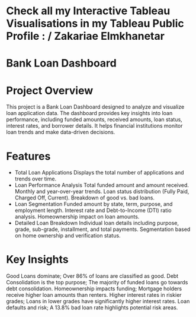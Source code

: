 # Check all my Interactive Tableau Visualisations in my Tableau Public Profile : / Zakariae Elmkhanetar
# Bank Loan Dashboard
# Project Overview
This project is a Bank Loan Dashboard designed to analyze and visualize loan application data. The dashboard provides key insights into loan performance, including funded amounts, received amounts, loan status, interest rates, and borrower details. It helps financial institutions monitor loan trends and make data-driven decisions.
# Features
- Total Loan Applications
Displays the total number of applications and trends over time.
- Loan Performance Analysis
Total funded amount and amount received.
Monthly and year-over-year trends.
Loan status distribution (Fully Paid, Charged Off, Current).
Breakdown of good vs. bad loans.
- Loan Segmentation
Funded amount by state, term, purpose, and employment length.
Interest rate and Debt-to-Income (DTI) ratio analysis.
Homeownership impact on loan amounts.
- Detailed Loan Breakdown
Individual loan details including purpose, grade, sub-grade, installment, and total payments.
Segmentation based on home ownership and verification status.
# Key Insights
Good Loans dominate; Over 86% of loans are classified as good.
Debt Consolidation is the top purpose; The majority of funded loans go towards debt consolidation.
Homeownership impacts funding; Mortgage holders receive higher loan amounts than renters.
Higher interest rates in riskier grades; Loans in lower grades have significantly higher interest rates.
Loan defaults and risk; A 13.8% bad loan rate highlights potential risk areas.
